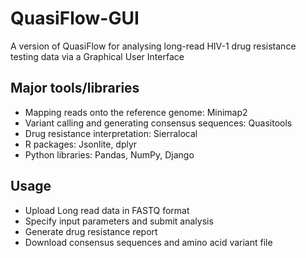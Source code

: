 # QuasiFlow-GUI
A version of QuasiFlow for analysing long-read HIV-1 drug resistance testing data via a Graphical User Interface

## Major tools/libraries

* Mapping reads onto the reference genome: Minimap2
* Variant calling and generating consensus sequences: Quasitools
* Drug resistance interpretation: Sierralocal
* R packages: Jsonlite, dplyr
* Python libraries: Pandas, NumPy, Django


## Usage

* Upload Long read data in FASTQ format
* Specify input parameters and submit analysis
* Generate drug resistance report
* Download consensus sequences and amino acid variant file
 



